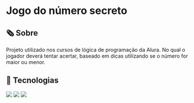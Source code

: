 <h1>Jogo do número secreto</h1>

<h2>🗞️ Sobre</h2>
<p>Projeto utilizado nos cursos de lógica de programação da Alura.
No qual o jogador deverá tentar acertar, baseado em dicas utilizando se o número for maior ou menor.</p>

## 🚀 Tecnologias
<div>
  <img src="https://img.shields.io/badge/HTML-239120?style=for-the-badge&logo=html5&logoColor=white">
  <img src="https://img.shields.io/badge/CSS-239120?&style=for-the-badge&logo=css3&logoColor=white">
  <img src="https://img.shields.io/badge/JavaScript-F7DF1E?style=for-the-badge&logo=javascript&logoColor=black">
</div>

